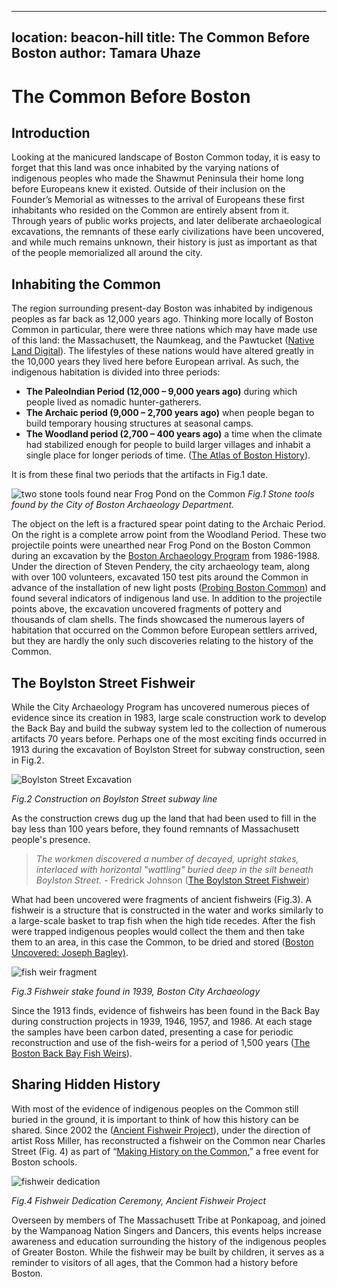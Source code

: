 

---
location: beacon-hill
title: The Common Before Boston
author: Tamara Uhaze
---

# The Common Before Boston

## Introduction
Looking at the manicured landscape of Boston Common today, it is easy to forget that this land was once inhabited by the varying nations of indigenous peoples who made the Shawmut Peninsula their home long before Europeans knew it existed. Outside of their inclusion on the Founder’s Memorial as witnesses to the arrival of Europeans these first inhabitants who resided on the Common are entirely absent from it. Through years of public works projects, and later deliberate archaeological excavations, the remnants of these early civilizations have been uncovered, and while much remains unknown, their history is just as important as that of the people memorialized all around the city.

## Inhabiting the Common

The region surrounding present-day Boston was inhabited by indigenous peoples as far back as 12,000 years ago. Thinking more locally of Boston Common in particular, there were three nations which may have made use of this land: the Massachusett, the Naumkeag, and the Pawtucket ([Native Land Digital](https://native-land.ca/)). The lifestyles of these nations would have altered greatly in the 10,000 years they lived here before European arrival. As such, the indigenous habitation is divided into three periods:
- **The PaleoIndian Period (12,000 – 9,000 years ago)** during which people lived as nomadic hunter-gatherers. 
- **The Archaic period (9,000 – 2,700 years ago)** when people began to build temporary housing structures at seasonal camps.
- **The Woodland period (2,700 – 400 years ago)** a time when the climate had stabilized enough for people to build larger villages and inhabit a single place for longer periods of time. ([The Atlas of Boston History](https://search.worldcat.org/en/title/1078959341)).

It is from these final two periods that the artifacts in Fig.1 date.

![two stone tools found near Frog Pond on the Common](https://www.boston.gov/sites/default/files/img/library/photos/2021/01/points%20bc.JPG)
*Fig.1 Stone tools found by the City of Boston Archaeology Department.*
 
The object on the left is a fractured spear point dating to the Archaic Period. On the right is a complete arrow point from the Woodland Period. These two projectile points were unearthed near Frog Pond on the Boston Common during an excavation by the [Boston Archaeology Program](https://www.boston.gov/departments/archaeology) from 1986-1988. Under the direction of Steven Pendery, the city archaeology team, along with over 100 volunteers, excavated 150 test pits around the Common in advance of the installation of new light posts ([Probing Boston Common](https://search.worldcat.org/en/title/9973772736)) and found several indicators of indigenous land use. In addition to the projectile points above, the excavation uncovered fragments of pottery and thousands of clam shells. The finds showcased the numerous layers of habitation that occurred on the Common before European settlers arrived, but they are hardly the only such discoveries relating to the history of the Common.

## The Boylston Street Fishweir

While the City Archaeology Program has uncovered numerous pieces of evidence since its creation in 1983, large scale construction work to develop the Back Bay and build the subway system led to the collection of numerous artifacts 70 years before. Perhaps one of the most exciting finds occurred in 1913 during the excavation of Boylston Street for subway construction, seen in Fig.2.

![Boylston Street Excavation](https://images.historicnewengland.org/rs/91460/scr/default.jpg)

*Fig.2 Construction on Boylston Street subway line*

As the construction crews dug up the land that had been used to fill in the bay less than 100 years before, they found remnants of Massachusett people's presence.
> *The workmen discovered a number of decayed, upright stakes, interlaced with horizontal "wattling" buried deep in the silt beneath Boylston Street.* - Fredrick Johnson ([The Boylston Street Fishweir](https://archive.org/details/boylstonstreetfi02fred/mode/2up)) 

What had been uncovered were fragments of ancient fishweirs (Fig.3). A fishweir is a structure that is constructed in the water and works similarly to a large-scale basket to trap fish when the high tide recedes. After the fish were trapped indigenous peoples would collect the them and then take them to an area, in this case the Common, to be dried and stored ([Boston Uncovered: Joseph Bagley)](https://youtu.be/9G9j39IMzVM?feature=shared). 

![fish weir fragment](https://static.wixstatic.com/media/ea1cad_3fe915f04fa648578f4b01018d34f8fb~mv2_d_2038_2700_s_2.jpg/v1/fill/w_446,h_592,al_c,q_80,usm_0.66_1.00_0.01,enc_auto/ea1cad_3fe915f04fa648578f4b01018d34f8fb~mv2_d_2038_2700_s_2.jpg)

*Fig.3 Fishweir stake found in 1939, Boston City Archaeology*

Since the 1913 finds, evidence of fishweirs has been found in the Back Bay during construction projects in 1939, 1946, 1957, and 1986. At each stage the samples have been carbon dated, presenting a case for periodic reconstruction and use of the fish-weirs for a period of 1,500 years ([The Boston Back Bay Fish Weirs](https://web.archive.org/web/20110726055515/http:/www.fishweir.org/pdfs/decima.dincauze.pdf)). 

## Sharing Hidden History

With most of the evidence of indigenous peoples on the Common still buried in the ground, it is important to think of how this history can be shared. Since 2002 the ([Ancient Fishweir Project](https://www.fishweir.org/)), under the direction of artist Ross Miller, has reconstructed a fishweir on the Common near Charles Street (Fig. 4) as part of “[Making History on the Common](https://friendsofthepublicgarden.org/events/making-history-on-the-common/),”  a free event for Boston schools.

![fishweir dedication](https://upload.wikimedia.org/wikipedia/commons/thumb/8/86/Fishweir_Dedication_Dance%2C_Ancient_Fishweir_Project%2C_Boston_Common.jpg/640px-Fishweir_Dedication_Dance%2C_Ancient_Fishweir_Project%2C_Boston_Common.jpg)

*Fig.4 Fishweir Dedication Ceremony, Ancient Fishweir Project*

Overseen by members of The Massachusett Tribe at Ponkapoag, and joined by the Wampanoag Nation Singers and Dancers, this events helps increase awareness and education surrounding the history of the indigenous peoples of Greater Boston. While the fishweir may be built by children, it serves as a reminder to visitors of all ages, that the Common had a history before Boston.  
 
